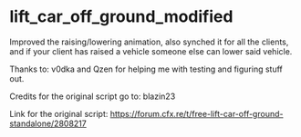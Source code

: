 # lift_car_off_ground_modified
Improved the raising/lowering animation, also synched it for all the clients, and if your client has raised a vehicle someone else can lower said vehicle.

Thanks to: v0dka and Qzen for helping me with testing and figuring stuff out.

Credits for the original script go to: blazin23

Link for the original script: https://forum.cfx.re/t/free-lift-car-off-ground-standalone/2808217
